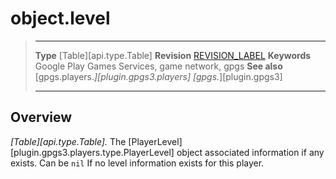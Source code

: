 # object.level

> --------------------- ------------------------------------------------------------------------------------------
> __Type__              [Table][api.type.Table]
> __Revision__          [REVISION_LABEL](REVISION_URL)
> __Keywords__          Google Play Games Services, game network, gpgs
> __See also__          [gpgs.players.*][plugin.gpgs3.players]
>                       [gpgs.*][plugin.gpgs3]
> --------------------- ------------------------------------------------------------------------------------------

## Overview

_[Table][api.type.Table]._ The [PlayerLevel][plugin.gpgs3.players.type.PlayerLevel] object associated information if any exists. Can be `nil` If no level information exists for this player.